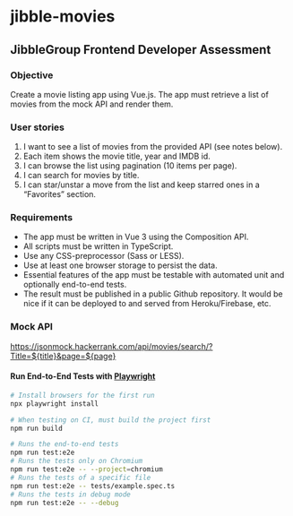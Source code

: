 # jibble-movies

## JibbleGroup Frontend Developer Assessment

### Objective

Create a movie listing app using Vue.js. The app must retrieve a list of movies from the mock
API and render them.

### User stories

1. I want to see a list of movies from the provided API (see notes below).
2. Each item shows the movie title, year and IMDB id.
3. I can browse the list using pagination (10 items per page).
4. I can search for movies by title.
5. I can star/unstar a move from the list and keep starred ones in a “Favorites” section.

### Requirements

- The app must be written in Vue 3 using the Composition API.
- All scripts must be written in TypeScript.
- Use any CSS-preprocessor (Sass or LESS).
- Use at least one browser storage to persist the data.
- Essential features of the app must be testable with automated unit and optionally
  end-to-end tests.
- The result must be published in a public Github repository. It would be nice if it can be
  deployed to and served from Heroku/Firebase, etc.

### Mock API

https://jsonmock.hackerrank.com/api/movies/search/?Title=${title}&page=${page}

#### Run End-to-End Tests with [Playwright](https://playwright.dev)

```sh
# Install browsers for the first run
npx playwright install

# When testing on CI, must build the project first
npm run build

# Runs the end-to-end tests
npm run test:e2e
# Runs the tests only on Chromium
npm run test:e2e -- --project=chromium
# Runs the tests of a specific file
npm run test:e2e -- tests/example.spec.ts
# Runs the tests in debug mode
npm run test:e2e -- --debug
```
